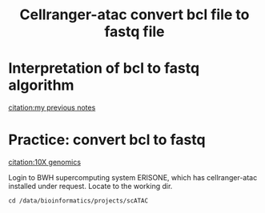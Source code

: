 # <h1 align="center">Cellranger-atac convert bcl file to fastq file</h1>

# Interpretation of bcl to fastq algorithm
[citation:my previous notes](https://github.com/TingtingSsl2/scRNA-seq_LearningPage/blob/main/03_Convert%20bcl%20to%20fastq.md)

# Practice: convert bcl to fastq
[citation:10X genomics](https://support.10xgenomics.com/single-cell-atac/software/pipelines/latest/using/mkfastq)

Login to BWH supercomputing system ERISONE, which has cellranger-atac installed under request. Locate to the working dir. 

```
cd /data/bioinformatics/projects/scATAC
```

